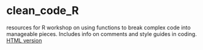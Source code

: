 # clean_code_R
resources for R workshop on using functions to break complex code into manageable pieces.  Includes info on comments and style guides in coding.
[HTML version](https://rawgit.com/eco-data-science/clean_code_R/master/clean_code.html)

